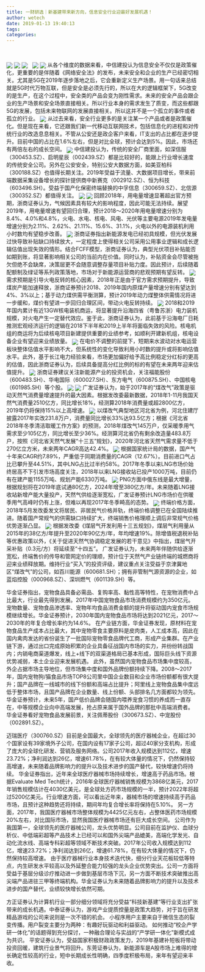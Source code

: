 ```yaml
---
title: 一财研选｜新基建带来新方向，信息安全行业迎最好发展机遇！
author: wetech
date: 2019-01-13 19:40:13
tags: 
categories: 
---
```

 
<!-- more -->
<img align="center" border="0" src="https://imgcdn.yicai.com/uppics/images/2019/01/23865fbd5a440de9cb585ed9f759914e.jpg" />
<img align="center" border="0" src="https://imgcdn.yicai.com/uppics/images/2019/01/702fc45f6cbc8c26ce32dbc850c8b13b.jpg" />

<img align="center" border="0" src="https://imgcdn.yicai.com/uppics/images/2019/01/2059237c9a04ba72f574a6c58a7a77ad.jpg" />
 
<img align="center" border="0" src="https://imgcdn.yicai.com/uppics/images/2019/01/e5708ce7228cbd39a51dca45e05510dd.jpg" />

<img align="center" border="0" src="https://imgcdn.yicai.com/uppics/images/2019/01/5b89647e596c40d67b195b668769555c.jpg" />
从各个维度的数据来看，中信建投认为信息安全不仅仅是政策催化，更重要的是伴随着《网络安全法》的发布，未来安全和企业的生产已经密切相关。尤其是5G在2019年逐步落地之后，它会重新定义生产场景。用一句话来总结就是5G时代万物互联，但是安全是必须先行的，所以在大的逻辑框架下，5G改变的是生产，在这个过程中，安全类的产品会变为刚性需求。未来的安全产品会跟企业的生产场景和安全场景直接相关。所以行业本身的需求发生了质变，而这些都跟5G的发展，包括未来物联网的发展直接相关。所以这并不是一个孤立的事件或者孤立的行业。
<img align="center" border="0" src="https://imgcdn.yicai.com/uppics/images/2019/01/3898b317ba7ed7040ea1b547b96aafc1.jpg" />
从过去来看，安全行业更多的是关注某一个产品或者是政策催化。但是现在来看，它还跟我们新一代移动互联网技术，包括信息化的进程和对传统行业的改造息息相关。不管从公安还是政企客户来看，IT支出的占比都在逐步提升。目前中国的占比在1.6%左右，但是对比全球，预计会达到5%。因此，市场还有两倍左右的成长空间。
<img align="center" border="0" src="https://imgcdn.yicai.com/uppics/images/2019/01/78d81a2a8dfbdb6dc34e1d8c7bda28c6.jpg" />
中信建投认为，传统的安全厂商里面，如深信服（300453.SZ）、启明星辰（002439.SZ）都是比较好的，能跟上行业增长速度的传统安全公司。另外在公安安全，特别公安大数据方面，如美亚柏科（300188.SZ）也值得长期关注。2019年受益于流量、大数据项目增长，带来前端数据采集设备增长的探针提供商中新赛克（002912.SZ）、恒为科技（603496.SH）。受益于国产化保密终端替换的中孚信息（300659.SZ）、北信源（300352.SZ）都值得关注。
<img align="center" border="0" src="https://imgcdn.yicai.com/uppics/images/2019/01/e3bc6d867b46cdfe13b41890cc34fe82.jpg" />

<img align="center" border="0" src="https://imgcdn.yicai.com/uppics/images/2019/01/d4744c741857a6a45eec30347d6766f0.jpg" />
回顾2018年，用电量增速显著超出官方预期，浙商证券认为，气候因素具有较大的影响程度，因此可能无法持续。展望2019年，用电量增速有望回归合理，预计2018～2020年用电量增速分别为8.4%、4.0%和4.8%，火电、水电、核电、风电、光伏等主要电源2019年发电量增速分别为2.11%、2.62%、21.11%、15.6%、31.1%，火电以外的电源装机利用小时数均有望稳步改善。
<img align="center" border="0" src="https://imgcdn.yicai.com/uppics/images/2019/01/99e4821ec7b42600bc21aac4fb1e8230.jpg" />
浙商证券指出新能源发电已经初具规模，但光伏发展过快导致补贴缺口持续放大，一定程度上使得相关公司采用公用事业逻辑和成长逻辑估值出现失效的情形。结合FCFF模型，浙商证券认为，典型光伏项目补贴能否如期到账，将显著影响相关公司的当前内在价值。同时认为，补贴资金会尽管被拖欠但绝不会缺席，决策层更不会随意调整存量项目补贴力度。因此预计，后续随着配额制及绿证等系列政策落地，市场对于新能源运营商的悲观预期有望反转。
<img align="center" border="0" src="https://imgcdn.yicai.com/uppics/images/2019/01/12ec45e504cfc39f055bc65799e2526e.jpg" />
需求预期是引导火电反转的核心因素，2018年正是由于官方需求预期提升，导致煤炭产能加速释放，浙商证券预计2018、2019年国内原煤产量增速分别有望达到4%、3%以上；基于动力煤供需平衡测算，预计2019年动力煤整体供需情况将进一步缓和，煤价有望进一步回归合理区间，带动火电反转持续。
<img align="center" border="0" src="https://imgcdn.yicai.com/uppics/images/2019/01/fa2ea66aa8145f180e193ed19ce2d228.jpg" />
2018和2019年国内累计有近13GW核电装机商运，将显著提升沿海四省（粤鲁苏浙）电力装机规模，对火电产生一定替代效应。鉴于此，浙商证券认为，此前基于沿海电厂日耗推测宏观经济运行的逻辑在2018下半年和2019上半年将面临失效的风险。核电机组的商运将为后续核电项目新建提供重要的业绩参考，如顺利开建新机组，核电设备企业有望迎来业绩放量。
<img align="center" border="0" src="https://imgcdn.yicai.com/uppics/images/2019/01/80635d24574709c33a41728f8f30c291.jpg" />
在电价不调整的前提下，短期来水波动对水电运营板块整体估值水平影响不大，但系统性的变化导致利用小时数的提升或将影响估值水平。此外，基于长江电力经验来看，市场更加偏好给予高比例稳定分红标的更高的估值，因此浙商证券认为，后续具备提高分红比例的标的有望在未来两年迎来估值提升。
<img align="center" border="0" src="https://imgcdn.yicai.com/uppics/images/2019/01/903ed643f0e59df4bef676467423d751.jpg" />
浙商证券建议关注新能源产业的投资机会，关注福能股份（600483.SH）、华电国际（600027.SH）、东方电气（600875.SH）、中国核电（601985.SH）等个股。
<img align="center" border="0" src="https://imgcdn.yicai.com/uppics/images/2019/01/498a73ad4764c26654885bc7e5f56d31.jpg" />

<img align="center" border="0" src="https://imgcdn.yicai.com/uppics/images/2019/01/17a0a1aafe7200fd2ff23960440b0873.jpg" />
广发证券认为，始于2017年的“煤改气”政策是驱动天然气消费量增速提升的最大因素。根据发改委最新数据，2018年1-11月我国天然气消费量2510亿方，同比增长18%，经测算2018年消费量或超2800亿方，2019年仍将保持15%以上高增速。
<img align="center" border="0" src="https://imgcdn.yicai.com/uppics/images/2019/01/d2aa77adba1106b612777066ca157ced.jpg" />
以煤改气典型地区河北省为例，河北住建厅披露2017年实改231.8万户，消费量同比增长33%达93.5亿方；根据《河北省2018年冬季清洁取暖工作方案》的预测，2018年煤改气145万户，仅采暖季用气需求至少105亿方，同比增长至少36%。经测算河北省仍有剩余改造量483.8万户，按照《河北省天然气发展“十三五”规划》，2020年河北省天然气需求量不低于270亿立方米，未来两年CAGR高达42.4%。
<img align="center" border="0" src="https://imgcdn.yicai.com/uppics/images/2019/01/7bc33da07f740db27deb1d612fe959bc.jpg" />
根据国家统计局的数据，国产气十年来CAGR约7.89%，严重低于同期消费量的CAGR（12.67%）。目前进口气占比已攀升至44.51%，其中LNG占比过半约58%。2017年冬季以来LNG市场价始终居高不下引发市场高度关注，2018年以来LNG接收站已投产1000万吨，目前仍有在建产能1155万吨、规划产能6330万吨。
<img align="center" border="0" src="https://imgcdn.yicai.com/uppics/images/2019/01/d0c77027dc43c5761c53e416042a3b6e.jpg" />
PNG方面中俄东线是最大增量，根据规划将在2019年底试通80亿方，2024年增至380亿方/年。未来随着LNG接收站新增产能大量投产，天然气供给逐渐宽松，广发证券预计LNG市场价在供暖季用气高峰时仍有上涨，但难以再现2017年冬季畸高的态势。
<img align="center" border="0" src="https://imgcdn.yicai.com/uppics/images/2019/01/d449963b86f20ec49bcc4e703ade688e.jpg" />
终端价格方面，2018年5月发改委发文将居民、非居民气价格并轨，终端价格调整已在全国陆续推进。随着国产常规气的供需缺口持续扩大，终端销售价格理顺上调后非常规气价格优势逐渐凸显。
<img align="center" border="0" src="https://imgcdn.yicai.com/uppics/images/2019/01/e09025641803ff6f311db37b7a1f6a05.jpg" />
根据发改委《煤层气开发利用十三五规划》，煤层气利用量从2015年的38亿方/年提升至2020年90亿方/年，年均增速19%。除增值税退税补贴等优惠政策以外，《关于促进天然气协调稳定发展的若干意见》中指出，煤层气开采补贴（0.3元/方）将延续至“十四五”。
广发证券认为，未来两年伴随供给逐渐宽松，终端售价的传导和管网定价的理顺，预计位于天然气产业链终端的城燃商将迎来业绩释放期。维持行业“买入”的投资评级，建议重点关注受益于京津冀地区“煤改气”的公司，如百川能源（600681.SH）；拥有非管制气源资源的企业，如蓝焰控股（000968.SZ）、深圳燃气（601139.SH）等。

华金证券指出，宠物食品具备必需品、复购率高、黏性高等特性，在宠物消费中占比最大，行业最先得到发展。2017年中国宠物食品市场消费规模约为350亿元。宠物数量、宠物食品渗透率、宠物年均食品消费金额的提升将驱动国内宠食市场规模继续增长。华金证券预计，2030年国内宠物食品市场将达到2021亿元，2017～2030年的年复合增长率约为14.6%。
在产业链方面，华金证券发现，原材料在宠物食品生产成本占比最大，其中宠物零食主要原料是皮肉类，人工成本高，因此在国内禽肉发达的省份诞生了一批国际宠物零食品牌代工商，形成产业集群。在产业链下游，通过出口完成原始积累的企业具备征战国内市场的实力，并纷纷转战国内；内销电商渠道爆发，线上+线下的双渠道格局已基本形成，国际巨头线下资源优势减弱，本土企业迎来发展机遇。
此外，虽然国内宠物食品市场集中度较高，外企占据市场主导地位，但市场集中度和国外品牌份额持续下降。2008～2017年，国内宠物狗/猫食品市场TOP8公司里中国企业数目和企业市场份额都有很大提升；国产品牌在一线城市的线下份额和高端占比提升；阿里线上宠物食品集中度远低于整体市场，且国产品牌在企业数量、线上份额、头部排名几方面都较为领先。华金证券预计，未来5年，国产低价品牌会随国内喂养宠食习惯的养成而一直存在，中等规模企业向中高端发展，抢占原来属于国外品牌的那批中高端消费者。
华金证券看好宠物食品发展前景，关注佩蒂股份（300673.SZ）、中宠股份（002891.SZ）。

迈瑞医疗（300760.SZ）目前是全国最大，全球领先的医疗器械企业，在超过30个国家设有39家境外子公司，在国内设有17家子公司，超过40家分支机构，形成了庞大的全球化研发、营销及服务网络。公司2017年收入规模达到112亿，增速23.72%；净利润达到26亿，增速61.78%，在有较大体量的情况下，仍然保持较高增速，未来随着品牌影响力的提升以及技术进步的国产替代，较快增速仍将持续。
华金证券指出，近年来全球医疗器械市场持续增长，增速高于药品市场。根据Evaluate Med Tech统计，2016年全球医疗器械销售规模为3868亿美元，2017年销售规模估计在4030亿美元，是全球处方药市场规模的一半，预计2022年将超过5200亿美元。行业增速方面，可以看出近年来，器械市场的增速持续高于药品市场，且预计这种趋势还将持续，期间年均复合增长率将保持在5.10%。
另一方面，2017年，我国医疗器械市场整体规模为4425亿元左右，占整体医药市场规模20%左右，对比国际市场，显然我国医疗器械市场还有巨大成长空间。
公司作为我国第一，全球领先的医疗器械公司，龙头优势明显。公司目前在监护仪、血球分析仪、中低端彩超等产品技术上已经可以和国外尖端产品媲美，高端化学发光、自动化流水线、高端专科彩超等领域不断技术突破。2017年公司收入规模达到112亿，增速23.72%；净利润达到26亿，增速61.78%，在有较大体量的情况下，仍然保持较高增速。
由于医疗器械行业本身技术迭代快，细分行业天花板较低等特点，内生研发水平较高以及外延整合能力较强的龙头企业优势突出。公司一方面将受益于基层分级诊疗推动进一步做到基层市场下沉，另一方面不断技术突破推出高尖端产品进驻三甲等终端机构。华金证券认为未来随着品牌影响力的提升以及技术进步的国产替代，业绩较快增长依然可期。
 
 
 
 
方正证券认为计算机行业一部分细分领域将充分受益“科技新基建”等行业支出扩张带来的成长机遇。中泰证券认为，游戏产业提质控量是政策大趋势，对于旨在研发精品游戏的公司来说则是一次不错的机会。
小程序用户主要来自于微信生态的裂变传播。用户裂变主要分为两种：有趣好玩驱动和利益驱动。
如何推动“校企产学研一体化”的话题得到充分探讨，一种融合理论与实战的“产学研一体化”新模式成为共识。
平安证券认为，受益国家积极财政政策发力，2019年基建补短板将带动投资回暖，建筑行业景气将回升。东莞证券认为，新能源车是A股市场上难得的增长确定性较高的行业，短中长期成长性明确，四季度积极布局，来年有望迎来丰收。
